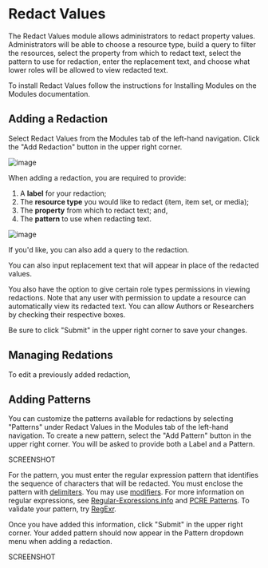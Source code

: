 # Redact Values
The Redact Values module allows administrators to redact property values. Administrators will be able to choose a resource type, build a query to filter the resources, select the property from which to redact text, select the pattern to use for redaction, enter the replacement text, and choose what lower roles will be allowed to view redacted text.

To install Redact Values follow the instructions for Installing Modules on the Modules documentation.

## Adding a Redaction

Select Redact Values from the Modules tab of the left-hand navigation. Click the "Add Redaction" button in the upper right corner.

![image](https://user-images.githubusercontent.com/84726696/156047426-552960b6-ce0e-432b-b354-29cbd61bd202.png)

When adding a redaction, you are required to provide:
1. A **label** for your redaction;
2. The **resource type** you would like to redact (item, item set, or media);
3. The **property** from which to redact text; and,
4. The **pattern** to use when redacting text.

![image](https://user-images.githubusercontent.com/84726696/156047250-54013e57-687e-4e39-af2c-6d82bb612656.png)

If you'd like, you can also add a query to the redaction. 

You can also input replacement text that will appear in place of the redacted values.

You also have the option to give certain role types permissions in viewing redactions. Note that any user with permission to update a resource can automatically view its redacted text. You can allow Authors or Researchers by checking their respective boxes.

Be sure to click "Submit" in the upper right corner to save your changes.


## Managing Redations

To edit a previously added redaction, 

## Adding Patterns

You can customize the patterns available for redactions by selecting "Patterns" under Redact Values in the Modules tab of the left-hand navigation. To create a new pattern, select the "Add Pattern" button in the upper right corner. You will be asked to provide both a Label and a Pattern.

SCREENSHOT

For the pattern, you must enter the regular expression pattern that identifies the sequence of characters that will be redacted. You must enclose the pattern with [delimiters](https://www.php.net/manual/en/regexp.reference.delimiters.php). You may use [modifiers](https://www.php.net/manual/en/reference.pcre.pattern.modifiers.php). For more information on regular expressions, see [Regular-Expressions.info](https://www.regular-expressions.info/) and [PCRE Patterns](https://www.php.net/manual/en/pcre.pattern.php). To validate your pattern, try [RegExr](https://regexr.com/).

Once you have added this information, click "Submit" in the upper right corner. Your added pattern should now appear in the Pattern dropdown menu when adding a redaction.

SCREENSHOT


